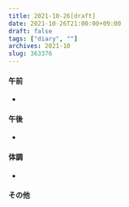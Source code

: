 ```yaml
---
title: 2021-10-26[draft]
date: 2021-10-26T21:00:00+09:00
draft: false
tags: ["diary", ""]
archives: 2021-10
slug: 363376
---
```

#### 午前
- 
#### 午後
- 
#### 体調
- 
#### その他